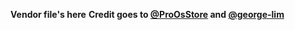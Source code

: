 <b>Vendor file's here</b>
<b>Credit goes to <a href="https://github.com/ProOsStore">@ProOsStore</a> and <a href="https://github.com/george-lim">@george-lim</a></b>
